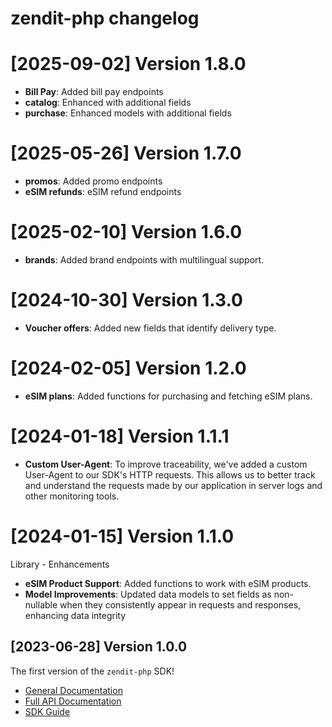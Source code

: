 zendit-php changelog
=====================

# [2025-09-02] Version 1.8.0

- **Bill Pay**: Added bill pay endpoints
- **catalog**: Enhanced with additional fields
- **purchase**: Enhanced models with additional fields

# [2025-05-26] Version 1.7.0

- **promos**: Added promo endpoints
- **eSIM refunds**: eSIM refund endpoints

# [2025-02-10] Version 1.6.0

- **brands**: Added brand endpoints with multilingual support.

# [2024-10-30] Version 1.3.0

- **Voucher offers**: Added new fields that identify delivery type.

# [2024-02-05] Version 1.2.0

- **eSIM plans**: Added functions for purchasing and fetching eSIM plans.

# [2024-01-18] Version 1.1.1

- **Custom User-Agent**: To improve traceability, we've added a custom User-Agent to our SDK's HTTP requests. 
This allows us to better track and understand the requests made by our application in server logs and other monitoring tools.

# [2024-01-15] Version 1.1.0

Library - Enhancements

- **eSIM Product Support**: Added functions to work with eSIM products.
- **Model Improvements**: Updated data models to set fields as non-nullable when they consistently appear in requests and responses, enhancing data integrity

[2023-06-28] Version 1.0.0
--------------------------------
The first version of the `zendit-php` SDK!

- [General Documentation](https://developers.zendit.io)
- [Full API Documentation](https://developers.zendit.io/api)
- [SDK Guide](docs/Api/ZenditApi.md)
